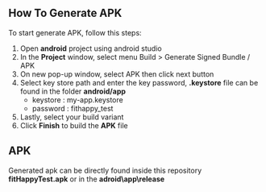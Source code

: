 ## How To Generate APK
To start generate APK, follow this steps:
1. Open **android** project using android studio
2. In the **Project** window, select menu Build > Generate Signed Bundle / APK
3. On new pop-up window, select APK then click next button
4. Select key store path and enter the key password, **.keystore** file can be found in the folder **android/app**
    - keystore : my-app.keystore
    - password : fithappy_test
5. Lastly, select your build variant
6. Click **Finish** to build the **APK** file

## APK
Generated apk can be directly found inside this repository **fitHappyTest.apk** or in the **adroid\app\release**